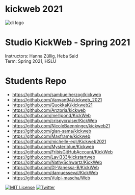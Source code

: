 # kickweb 2021


![di logo](https://github.com/digitalideation/comppx_h2001/blob/master/docs/assets/images/di-logo-small.jpg?raw=true "di logo")


# Studio KickWeb - Spring 2021

Instructors: Hanna Züllig, Heba Said<br/>
Term: Spring 2021, HSLU<br/>




# Students Repo
* https://github.com/sambuelherzog/kickweb
* https://github.com/Vanvan94/kickweb_2021
* https://github.com/QuokkaK/kickweb21
* https://github.com/Arctoria/kickweb
* https://github.com/mellipond/KickWeb
* https://github.com/crispycruiser/KickWeb
* https://github.com/NicoleBaenninger/kickweb21
* https://github.com/gian-sama/kickweb
* https://github.com/Maxframe/kickweb
* https://github.com/michelle-egli/Kickweb2021
* https://github.com/Mysteriblue/Kickweb
* https://github.com/FribisGitHubAccount/KickWeb
* https://github.com/Lavi333/kickstartweb
* https://github.com/NathySchwartz/KickWeb
* https://github.com/DI-Vanessa-B/KickWeb
* https://github.com/darquesseval/KickWeb
* https://github.com/Vulpi-mascha/Web

[![MIT License](https://img.shields.io/badge/license-MIT-blue.svg)](http://opensource.org/licenses/MIT)
[![Twitter](https://img.shields.io/twitter/url/https/github.com/webslides/webslides.svg?style=social)](https://twitter.com/digideation)

